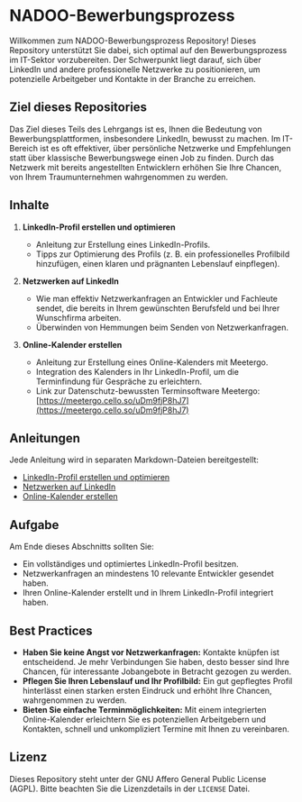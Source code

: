 # NADOO-Bewerbungsprozess

Willkommen zum NADOO-Bewerbungsprozess Repository! Dieses Repository unterstützt Sie dabei, sich optimal auf den Bewerbungsprozess im IT-Sektor vorzubereiten. Der Schwerpunkt liegt darauf, sich über LinkedIn und andere professionelle Netzwerke zu positionieren, um potenzielle Arbeitgeber und Kontakte in der Branche zu erreichen.

## Ziel dieses Repositories

Das Ziel dieses Teils des Lehrgangs ist es, Ihnen die Bedeutung von Bewerbungsplattformen, insbesondere LinkedIn, bewusst zu machen. Im IT-Bereich ist es oft effektiver, über persönliche Netzwerke und Empfehlungen statt über klassische Bewerbungswege einen Job zu finden. Durch das Netzwerk mit bereits angestellten Entwicklern erhöhen Sie Ihre Chancen, von Ihrem Traumunternehmen wahrgenommen zu werden.

## Inhalte

1. **LinkedIn-Profil erstellen und optimieren**
   - Anleitung zur Erstellung eines LinkedIn-Profils.
   - Tipps zur Optimierung des Profils (z. B. ein professionelles Profilbild hinzufügen, einen klaren und prägnanten Lebenslauf einpflegen).

2. **Netzwerken auf LinkedIn**
   - Wie man effektiv Netzwerkanfragen an Entwickler und Fachleute sendet, die bereits in Ihrem gewünschten Berufsfeld und bei Ihrer Wunschfirma arbeiten.
   - Überwinden von Hemmungen beim Senden von Netzwerkanfragen.

3. **Online-Kalender erstellen**
   - Anleitung zur Erstellung eines Online-Kalenders mit Meetergo.
   - Integration des Kalenders in Ihr LinkedIn-Profil, um die Terminfindung für Gespräche zu erleichtern.
   - Link zur Datenschutz-bewussten Terminsoftware Meetergo: [https://meetergo.cello.so/uDm9fjP8hJ7](https://meetergo.cello.so/uDm9fjP8hJ7)

## Anleitungen

Jede Anleitung wird in separaten Markdown-Dateien bereitgestellt:

- [LinkedIn-Profil erstellen und optimieren](docs/LinkedIn-Profil.md)
- [Netzwerken auf LinkedIn](docs/LinkedIn-Netzwerken.md)
- [Online-Kalender erstellen](docs/Online-Kalender.md)

## Aufgabe

Am Ende dieses Abschnitts sollten Sie:
- Ein vollständiges und optimiertes LinkedIn-Profil besitzen.
- Netzwerkanfragen an mindestens 10 relevante Entwickler gesendet haben.
- Ihren Online-Kalender erstellt und in Ihrem LinkedIn-Profil integriert haben.

## Best Practices

- **Haben Sie keine Angst vor Netzwerkanfragen:** Kontakte knüpfen ist entscheidend. Je mehr Verbindungen Sie haben, desto besser sind Ihre Chancen, für interessante Jobangebote in Betracht gezogen zu werden.
- **Pflegen Sie Ihren Lebenslauf und Ihr Profilbild:** Ein gut gepflegtes Profil hinterlässt einen starken ersten Eindruck und erhöht Ihre Chancen, wahrgenommen zu werden.
- **Bieten Sie einfache Terminmöglichkeiten:** Mit einem integrierten Online-Kalender erleichtern Sie es potenziellen Arbeitgebern und Kontakten, schnell und unkompliziert Termine mit Ihnen zu vereinbaren.

## Lizenz

Dieses Repository steht unter der GNU Affero General Public License (AGPL). Bitte beachten Sie die Lizenzdetails in der `LICENSE` Datei.
